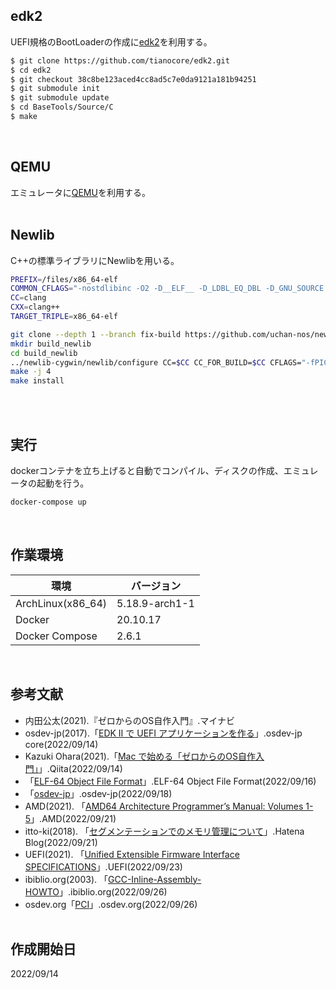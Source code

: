 ## edk2
UEFI規格のBootLoaderの作成に[edk2](https://github.com/tianocore/edk2)を利用する。
```sh
$ git clone https://github.com/tianocore/edk2.git
$ cd edk2
$ git checkout 38c8be123aced4cc8ad5c7e0da9121a181b94251
$ git submodule init
$ git submodule update
$ cd BaseTools/Source/C
$ make
```
<br>

## QEMU
エミュレータに[QEMU](https://www.qemu.org/)を利用する。
<br><br>

## Newlib
C++の標準ライブラリにNewlibを用いる。
```sh
PREFIX=/files/x86_64-elf
COMMON_CFLAGS="-nostdlibinc -O2 -D__ELF__ -D_LDBL_EQ_DBL -D_GNU_SOURCE -D_POSIX_TIMERS"
CC=clang
CXX=clang++
TARGET_TRIPLE=x86_64-elf

git clone --depth 1 --branch fix-build https://github.com/uchan-nos/newlib-cygwin.git
mkdir build_newlib
cd build_newlib
../newlib-cygwin/newlib/configure CC=$CC CC_FOR_BUILD=$CC CFLAGS="-fPIC $COMMON_CFLAGS" --target=$TARGET_TRIPLE --prefix=$PREFIX --disable-multilib --disable-newlib-multithread
make -j 4
make install
```
<br><br>

## 実行
dockerコンテナを立ち上げると自動でコンパイル、ディスクの作成、エミュレータの起動を行う。
```sh
docker-compose up
```
<br>

## 作業環境
環境|バージョン
----|----
ArchLinux(x86_64)|5.18.9-arch1-1
Docker|20.10.17
Docker Compose|2.6.1
<br>

## 参考文献
- 内田公太(2021).『ゼロからのOS自作入門』.マイナビ
- osdev-jp(2017).「[EDK II で UEFI アプリケーションを作る](https://osdev-jp.readthedocs.io/ja/latest/2017/create-uefi-app-with-edk2.html)」.osdev-jp core(2022/09/14)
- Kazuki Ohara(2021).「[Mac で始める「ゼロからのOS自作入門」](https://qiita.com/yamoridon/items/4905765cc6e4f320c9b5)」.Qiita(2022/09/14)
- 「[ELF-64 Object File Format](https://uclibc.org/docs/elf-64-gen.pdf)」.ELF-64 Object File Format(2022/09/16)
- 「[osdev-jp](https://osdev.jp/wiki/building-libcxx)」.osdev-jp(2022/09/18)
- AMD(2021). 「[AMD64 Architecture Programmer’s Manual: Volumes 1-5](https://www.amd.com/system/files/TechDocs/40332.pdf)」.AMD(2022/09/21)
- itto-ki(2018). 「[セグメンテーションでのメモリ管理について](https://itto-ki.hatenablog.com/entry/2018/04/13/214238)」.Hatena Blog(2022/09/21)
- UEFI(2021). 「[Unified Extensible Firmware Interface SPECIFICATIONS](https://uefi.org/specifications)」.UEFI(2022/09/23)
- ibiblio.org(2003). 「[GCC-Inline-Assembly-HOWTO](http://www.ibiblio.org/gferg/ldp/GCC-Inline-Assembly-HOWTO.html)」.ibiblio.org(2022/09/26)
- osdev.org「[PCI](https://wiki.osdev.org/PCI#Base_Address_Registers)」.osdev.org(2022/09/26)
<br><br>

## 作成開始日
2022/09/14
